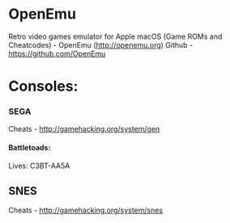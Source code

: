 # OpenEmu
Retro video games emulator for Apple macOS (Game ROMs and Cheatcodes) - OpenEmu (http://openemu.org)
Github - https://github.com/OpenEmu

# Consoles:

### SEGA
Cheats - http://gamehacking.org/system/gen
#### Battletoads:
Lives: C3BT-AA5A

## SNES
Cheats - http://gamehacking.org/system/snes
